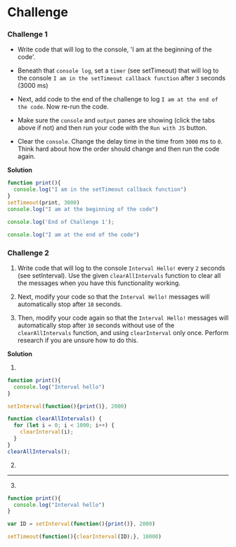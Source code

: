 # Challenge

### **Challenge 1**
- Write code that will log to the console, 'I am at the beginning of the code'.

- Beneath that `console log`, set a `timer` (see setTimeout) that will log to the console `I am in the setTimeout callback function` after `3` seconds (3000 ms)

- Next, add code to the end of the challenge to log `I am at the end of the code`. Now re-run the code.

- Make sure the `console` and `output` panes are showing (click the tabs above if not) and then run your code with the `Run with JS` button.

- Clear the `console`. Change the delay time in the time from `3000` ms to `0`. Think hard about how the order should change and then run the code again.

**Solution**

```js
function print(){
  console.log("I am in the setTimeout callback function")
}
setTimeout(print, 3000)
console.log("I am at the beginning of the code")

console.log('End of Challenge 1');

console.log("I am at the end of the code")
```

### **Challenge 2**
1. Write code that will log to the console `Interval Hello!` every `2` seconds (see setInterval). Use the given `clearAllIntervals` function to clear all the messages when you have this functionality working.

2. Next, modify your code so that the `Interval Hello!` messages will automatically stop after `10` seconds.

3. Then, modify your code again so that the `Interval Hello!` messages will automatically stop after `10` seconds without use of the `clearAllIntervals` function, and using `clearInterval` only once. Perform research if you are unsure how to do this.

**Solution**

1. 
```js
function print(){
  console.log("Interval hello")
}

setInterval(function(){print()}, 2000)

function clearAllIntervals() {
  for (let i = 0; i < 1000; i++) {
    clearInterval(i);
  }
}
clearAllIntervals();
```
2. 
---
3. 
```js
function print(){
  console.log("Interval hello")
}

var ID = setInterval(function(){print()}, 2000)

setTimeout(function(){clearInterval(ID);}, 10000)
```
